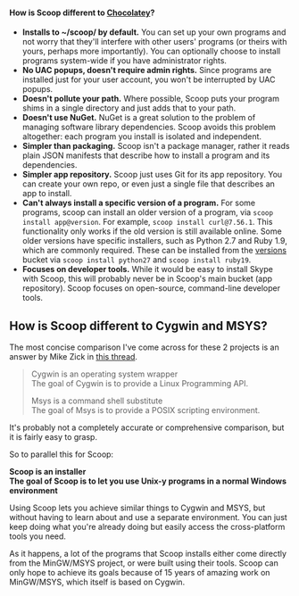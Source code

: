 #### How is Scoop different to [Chocolatey](http://chocolatey.org)?

* **Installs to ~/scoop/ by default.** You can set up your own programs and not worry that they'll interfere with other users' programs (or theirs with yours, perhaps more importantly). You can optionally choose to install programs system-wide if you have administrator rights.
* **No UAC popups, doesn't require admin rights.** Since programs are installed just for your user account, you won't be interrupted by UAC popups.
* **Doesn't pollute your path.** Where possible, Scoop puts your program shims in a single directory and just adds that to your path.
* **Doesn't use NuGet.** NuGet is a great solution to the problem of managing software library dependencies. Scoop avoids this problem altogether: each program you install is isolated and independent.
* **Simpler than packaging.** Scoop isn't a package manager, rather it reads plain JSON manifests that describe how to install a program and its dependencies.
* **Simpler app repository.** Scoop just uses Git for its app repository. You can create your own repo, or even just a single file that describes an app to install.
* **Can't always install a specific version of a program.** For some programs, scoop can install an older version of a program, via `scoop install app@version`. For example, `scoop install curl@7.56.1`. This functionality only works if the old version is still available online. Some older versions have specific installers, such as Python 2.7 and Ruby 1.9, which are commonly required. These can be installed from the [versions](https://github.com/scoopinstaller/versions/) bucket via `scoop install python27` and `scoop install ruby19`.
* **Focuses on developer tools.** While it would be easy to install Skype with Scoop, this will probably never be in Scoop's main bucket (app repository). Scoop focuses on open-source, command-line developer tools.

## How is Scoop different to Cygwin and MSYS?
The most concise comparison I've come across for these 2 projects is an answer by Mike Zick in [this thread](http://sourceforge.net/mailarchive/forum.php?thread_name=200506130821.11185.mszick%40morethan.org&forum_name=mingw-msys).

> Cygwin is an operating system wrapper<br>
> The goal of Cygwin is to provide a Linux Programming API.
>
>
> Msys is a command shell substitute<br>
> The goal of Msys is to provide a POSIX scripting environment.

It's probably not a completely accurate or comprehensive comparison, but it is fairly easy to grasp.

So to parallel this for Scoop:

**Scoop is an installer**<br>
**The goal of Scoop is to let you use Unix-y programs in a normal Windows environment**

Using Scoop lets you achieve similar things to Cygwin and MSYS, but without having to learn about and use a separate environment. You can just keep doing what you're already doing but easily access the cross-platform tools you need.

As it happens, a lot of the programs that Scoop installs either come directly from the MinGW/MSYS project, or were built using their tools. Scoop can only hope to achieve its goals because of 15 years of amazing work on MinGW/MSYS, which itself is based on Cygwin.

